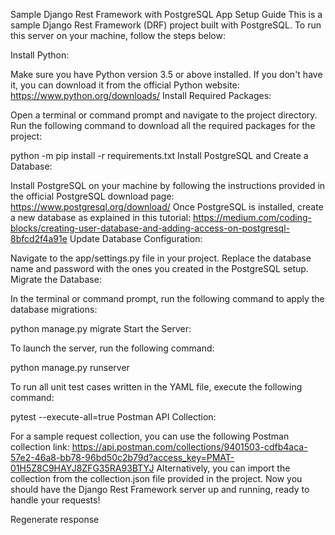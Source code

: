 Sample Django Rest Framework with PostgreSQL App Setup Guide
This is a sample Django Rest Framework (DRF) project built with PostgreSQL. To run this server on your machine, follow the steps below:

Install Python:

Make sure you have Python version 3.5 or above installed. If you don't have it, you can download it from the official Python website: https://www.python.org/downloads/
Install Required Packages:

Open a terminal or command prompt and navigate to the project directory.
Run the following command to download all the required packages for the project:

python -m pip install -r requirements.txt
Install PostgreSQL and Create a Database:

Install PostgreSQL on your machine by following the instructions provided in the official PostgreSQL download page: https://www.postgresql.org/download/
Once PostgreSQL is installed, create a new database as explained in this tutorial: https://medium.com/coding-blocks/creating-user-database-and-adding-access-on-postgresql-8bfcd2f4a91e
Update Database Configuration:

Navigate to the app/settings.py file in your project.
Replace the database name and password with the ones you created in the PostgreSQL setup.
Migrate the Database:

In the terminal or command prompt, run the following command to apply the database migrations:

python manage.py migrate
Start the Server:

To launch the server, run the following command:

python manage.py runserver

To run all unit test cases written in the YAML file, execute the following command:

pytest --execute-all=true
Postman API Collection:

For a sample request collection, you can use the following Postman collection link:
https://api.postman.com/collections/9401503-cdfb4aca-57e2-46a8-bb78-96bd50c2b79d?access_key=PMAT-01H5Z8C9HAYJ8ZFG35RA93BTYJ
Alternatively, you can import the collection from the collection.json file provided in the project.
Now you should have the Django Rest Framework server up and running, ready to handle your requests!





Regenerate response
